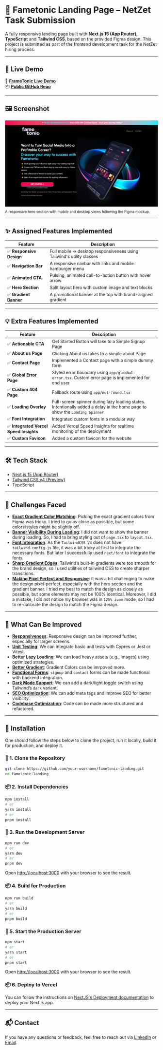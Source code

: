 # 📣 Fametonic Landing Page – NetZet Task Submission

A fully responsive landing page built with **Next.js 15 (App Router)**, **TypeScript** and **Tailwind CSS**, based on the provided Figma design. This project is submitted as part of the frontend development task for the NetZet hiring process.

---

## 🔗 Live Demo

🚀 **[FrameTonic Live Demo](https://fame-tonic-sigma.vercel.app/)**  
📦 **[Public GitHub Repo](https://github.com/SakifKhan98/netzet-demo)**

---

## 🖼️ Screenshot

![Fametonic Screenshot](public/screenshot_landscape.png)  
<sub>A responsive hero section with mobile and desktop views following the Figma mockup.</sub>

---

## ✨ Assigned Features Implemented

| Feature                  | Description                                                           |
| ------------------------ | --------------------------------------------------------------------- |
| ✅ **Responsive Design** | Full mobile → desktop responsiveness using Tailwind's utility classes |
| ✅ **Navigation Bar**    | A responsive navbar with links and mobile hamburger menu              |
| ✅ **Animated CTA**      | Pulsing, animated call-to-action button with hover arrow              |
| ✅ **Hero Section**      | Split layout hero with custom image and text blocks                   |
| ✅ **Gradient Banner**   | A promotional banner at the top with brand-aligned gradient           |

---

## 💡 Extra Features Implemented

| Feature                                 | Description                                                                                                                |
| --------------------------------------- | -------------------------------------------------------------------------------------------------------------------------- |
| ✅ **Actionable CTA**                   | Get Started Button will take to a Simple Signup Page                                                                       |
| ✅ **About us Page**                    | Clicking About us takes to a simple about Page                                                                             |
| ✅ **Contact Page**                     | Implemented a Contact page with a simple dummy form                                                                        |
| ✅ **Global Error Page**                | Styled error boundary using `app/gloabal-error.tsx`. Custom error page is implemented for end user                         |
| ✅ **Custom 404 Page**                  | Fallback route using `app/not-found.tsx`                                                                                   |
| ✅ **Loading Overlay**                  | Full-screen spinner during lazy loading states. Intentionally added a delay in the home page to show the `Loading Spinner` |
| ✅ **Font Integration**                 | Integrated custom fonts in a modular way                                                                                   |
| ✅ **Integrated Vercel Speed Insights** | Added Vercel Speed Insights for realtime monitoring of the deployment                                                      |
| ✅ **Custom Favicon**                   | Added a custom favicon for the website                                                                                     |

---

## 🛠️ Tech Stack

- [Next.js 15 (App Router)](https://nextjs.org/docs/app)
- [Tailwind CSS v4 (Preview)](https://tailwindcss.com/)
- TypeScript

---

<!-- ## 📁 Project Structure -->

## 🚧 Challenges Faced

- <u> **Exact Gradient Color Matching**</u>: Picking the exact gradient colors from Figma was tricky. I tried to go as close as possible, but some colors/styles might be slightly off.
- <u> **Banner Visibility During Loading**</u>: I did not want to show the banner during loading. So, I had to bring styling out of `page.tsx` to `layout.tsx`.
- <u> **Font Integration**</u>: As the `TailwindCSS V4` does not have `tailwind.config.js` file, it was a bit tricky at first to integrate the necessary fonts. But later I successfully used `next/font` to integrate the fonts.
- <u> **Sharp Gradient Edges**</u>: Tailwind’s built-in gradients were too smooth for the brand design, so I used utilities of tailwind CSS to create sharper transitions.
- <u> **Making Pixel Perfect and Responsive**</u>: It was a bit challenging to make the design pixel-perfect, especially with the hero section and the gradient banner. I tried my best to match the design as closely as possible, but some elements may not be 100% identical. Moreover, I did a mistake, I did not notice my browser was in `125% zoom` mode, so I had to re-calibrate the design to match the Figma design.

---

## 🔧 What Can Be Improved

- <u> **Responsiveness**</u>: Responsive design can be improved further, especially for larger screens.
- <u> **Unit Testing**</u>: We can integrate basic unit tests with Cypres or Jest or Vitest.
- <u> **Better Lazy Loading**</u>: We can load heavy assets (e.g., images) using optimized strategies.
- <u> **Better Gradient**</u>: Gradient Colors can be imrpoved more.
- <u> **Functional Forms**</u>: `signup` and `contact` forms can be made functional with backend integration.
- <u> **Dark Mode Support**</u>: We can add a dark/light toggle switch using Tailwind’s `dark` variant.
- <u> **SEO Optimization**</u>: We can add meta tags and improve SEO for better visibility.
- <u> **Codebase Optimization**</u>: Code can be made more structured and refactored.

---

## 📝 Installation

One should follow the steps below to clone the project, run it locally, build it for production, and deploy it.

### 🚀 1. Clone the Repository

```bash
git clone https://github.com/your-username/fametonic-landing.git
cd fametonic-landing
```

### 📦 2. Install Dependencies

```bash
npm install
# or
yarn install
# or
pnpm install
```

### 🔧 3. Run the Development Server

```bash
npm run dev
# or
yarn dev
# or
pnpm dev
```

Open [http://localhost:3000](http://localhost:3000) with your browser to see the result.

### 📦 4. Build for Production

```bash
npm run build
# or
yarn build
# or
pnpm build
```

### 🚀 5. Start the Production Server

```bash
npm start
# or
yarn start
# or
pnpm start
```

Open [http://localhost:3000](http://localhost:3000) with your browser to see the result.

### 📦 6. Deploy to Vercel

You can follow the instructions on [NextJS's Deployment documentation](https://nextjs.org/docs/app/building-your-application/deploying) to deploy your Next.js app.

---

## 📬 Contact

If you have any questions or feedback, feel free to reach out via [LinkedIn](https://www.linkedin.com/in/sakifKhan/) or [Email](mailto:sakifkhan98@gmail.com).
